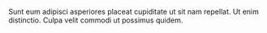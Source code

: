 Sunt eum adipisci asperiores placeat cupiditate ut sit nam repellat. Ut enim distinctio. Culpa velit commodi ut possimus quidem.